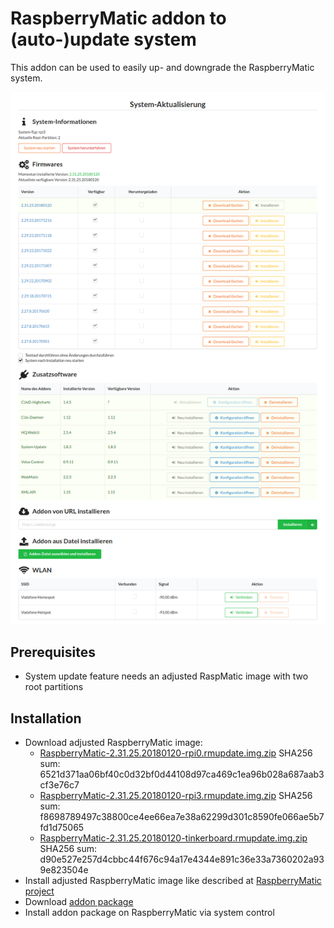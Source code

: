 # RaspberryMatic addon to (auto-)update system
This addon can be used to easily up- and downgrade the RaspberryMatic system.

![Screenshot](./_doc/rmupdate-screenshot.png)

## Prerequisites
* System update feature needs an adjusted RaspMatic image with two root partitions

## Installation
* Download adjusted RaspberryMatic image:
  * [RaspberryMatic-2.31.25.20180120-rpi0.rmupdate.img.zip](https://www.dropbox.com/s/rf3rz20d6dw47lb/RaspberryMatic-2.31.25.20180120-rpi0.rmupdate.img.zip) SHA256 sum: 6521d371aa06bf40c0d32bf0d44108d97ca469c1ea96b028a687aab3cf3e76c7
  * [RaspberryMatic-2.31.25.20180120-rpi3.rmupdate.img.zip](https://www.dropbox.com/s/doeqrlz7q91k8ik/RaspberryMatic-2.31.25.20180120-rpi3.rmupdate.img.zip) SHA256 sum: f8698789497c38800ce4ee66ea7e38a62299d301c8590fe066ae5b7fd1d75065
  * [RaspberryMatic-2.31.25.20180120-tinkerboard.rmupdate.img.zip](https://www.dropbox.com/s/ls114dtzaozmnw3/RaspberryMatic-2.31.25.20180120-tinkerboard.rmupdate.img.zip) SHA256 sum: d90e527e257d4cbbc44f676c94a17e4344e891c36e33a7360202a939e823504e
* Install adjusted RaspberryMatic image like described at [RaspberryMatic project](https://github.com/jens-maus/RaspberryMatic)
* Download [addon package](https://github.com/j-a-n/raspberrymatic-addon-rmupdate/raw/master/rmupdate.tar.gz)
* Install addon package on RaspberryMatic via system control
